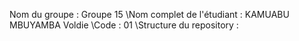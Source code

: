 Nom du groupe : Groupe 15 
\\Nom complet de l'étudiant : KAMUABU MBUYAMBA Voldie 
\\Code : 01
\\Structure du repository : 
